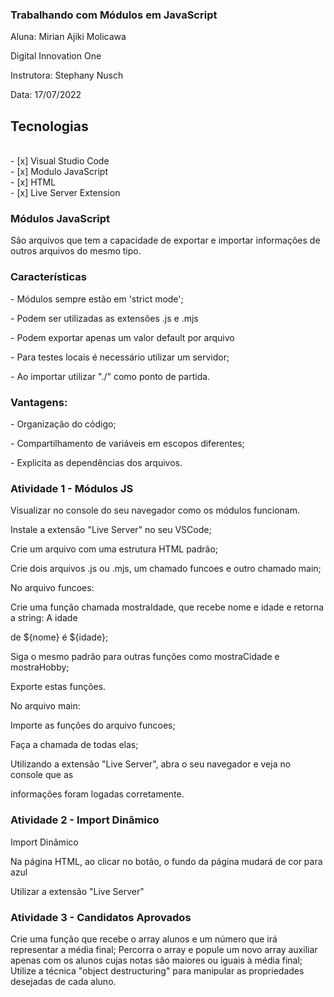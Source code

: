 ### Trabalhando com Módulos em JavaScript
<p>Aluna: Mirian Ajiki Molicawa 
<p>Digital Innovation One 
<p>Instrutora: Stephany Nusch
<p>Data: 17/07/2022

<h2> Tecnologias </h2>
<br> - [x] Visual Studio Code
<br> - [x] Modulo JavaScript
<br> - [x] HTML
<br> - [x] Live Server Extension

### Módulos JavaScript
São arquivos que tem a capacidade de exportar e importar informações de outros arquivos do mesmo tipo.

### Características
<p>- Módulos sempre estão em 'strict mode';
<p>- Podem ser utilizadas as extensões .js e .mjs
<p>- Podem exportar apenas um valor default por arquivo
<p>- Para testes locais é necessário utilizar um servidor;
<p>- Ao importar utilizar "./" como ponto de partida.

### Vantagens:
<p>- Organização do código;
<p>- Compartilhamento de variáveis em escopos diferentes;
<p>- Explicita as dependências dos arquivos.

### Atividade 1 - Módulos JS
<p>Visualizar no console do seu navegador como os módulos funcionam.
<p>Instale a extensão "Live Server" no seu VSCode;
<p>Crie um arquivo com uma estrutura HTML padrão;
<p>Crie dois arquivos .js ou .mjs, um chamado funcoes e outro chamado main;
<p>No arquivo funcoes:
<p>Crie uma função chamada mostraIdade, que recebe nome e idade e retorna a string: A idade <p>de ${nome} é ${idade};
<p>Siga o mesmo padrão para outras funções como mostraCidade e mostraHobby;
<p>Exporte estas funções.
<p>No arquivo main:
<p>Importe as funções do arquivo funcoes;
<p>Faça a chamada de todas elas;
<p>Utilizando a extensão "Live Server", abra o seu navegador e veja no console que as <p>informações foram logadas corretamente.



### Atividade 2 - Import Dinâmico 
<p> Import Dinâmico
<p> Na página HTML, ao clicar no botão, o fundo da página mudará de cor para azul
<p> Utilizar a extensão "Live Server"


### Atividade 3 - Candidatos Aprovados
Crie uma função que recebe o array alunos e um número que irá representar a média final;
Percorra o array e popule um novo array auxiliar apenas com os alunos cujas notas são maiores ou iguais à média final;
Utilize a técnica "object destructuring" para manipular as propriedades desejadas de cada aluno.
